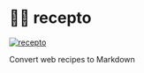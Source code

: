 # 🧑‍🍳 recepto

[![recepto](https://img.shields.io/badge/ghcr.io-mathiazom%2Frecepto-blue?logo=docker)](https://github.com/users/mathiazom/packages/container/package/recepto)

Convert web recipes to Markdown